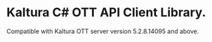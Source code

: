 # Kaltura C# OTT API Client Library.
Compatible with Kaltura OTT server version 5.2.8.14095 and above.

